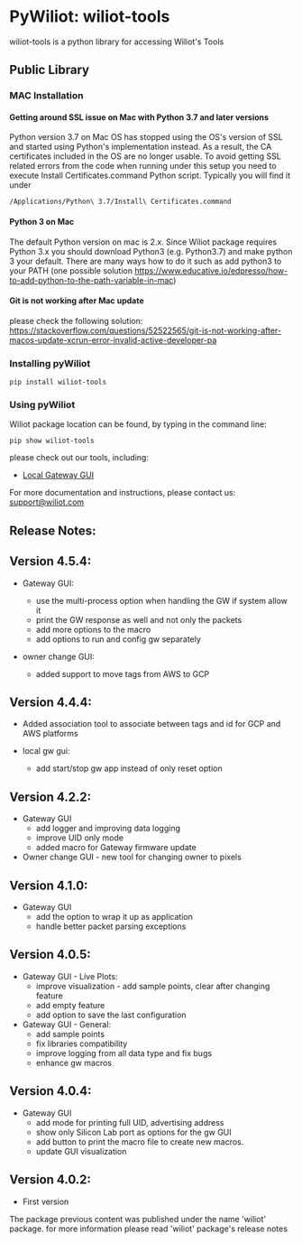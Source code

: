 # PyWiliot: wiliot-tools #

wiliot-tools is a python library for accessing Wiliot's Tools

## Public Library

### MAC Installation
#### Getting around SSL issue on Mac with Python 3.7 and later versions

Python version 3.7 on Mac OS has stopped using the OS's version of SSL and started using Python's implementation instead. As a result, the CA
certificates included in the OS are no longer usable. To avoid getting SSL related errors from the code when running under this setup you need
to execute Install Certificates.command Python script. Typically you will find it under
~~~~
/Applications/Python\ 3.7/Install\ Certificates.command
~~~~

#### Python 3 on Mac
The default Python version on mac is 2.x. Since Wiliot package requires Python 3.x you should download Python3 
(e.g.  Python3.7) and make python 3 your default.
There are many ways how to do it such as add python3 to your PATH (one possible solution https://www.educative.io/edpresso/how-to-add-python-to-the-path-variable-in-mac) 

#### Git is not working after Mac update
please check the following solution:
https://stackoverflow.com/questions/52522565/git-is-not-working-after-macos-update-xcrun-error-invalid-active-developer-pa


### Installing pyWiliot
````commandline
pip install wiliot-tools
````

### Using pyWiliot
Wiliot package location can be found, by typing in the command line:
````commandline
pip show wiliot-tools
````
please check out our tools, including:
* [Local Gateway GUI](wiliot_tools/local_gateway_gui/local_gateway_gui.py)

For more documentation and instructions, please contact us: support@wiliot.com


## Release Notes:

Version 4.5.4:
-----------------
* Gateway GUI:
  * use the multi-process option when handling the GW if system allow it
  * print the GW response as well and not only the packets
  * add more options to the macro
  * add options to run and config gw separately
  
* owner change GUI:
  * added support to move tags from AWS to GCP

Version 4.4.4:
-----------------
* Added association tool to associate between tags and id for GCP and AWS platforms

* local gw gui:
  * add start/stop gw app instead of only reset option
  

Version 4.2.2:
-----------------
* Gateway GUI
  * add logger and improving data logging
  * improve UID only mode
  * added macro for Gateway firmware update
* Owner change GUI - new tool for changing owner to pixels

Version 4.1.0:
-----------------
* Gateway GUI
  * add the option to wrap it up as application
  * handle better packet parsing exceptions

Version 4.0.5:
-----------------
* Gateway GUI - Live Plots:
  * improve visualization - add sample points, clear after changing feature
  * add empty feature
  * add option to save the last configuration
* Gateway GUI - General:
  * add sample points
  * fix libraries compatibility
  * improve logging from all data type and fix bugs
  * enhance gw macros

Version 4.0.4:
-----------------
* Gateway GUI
    * add mode for printing full UID, advertising address
    * show only Silicon Lab port as options for the gw GUI
    * add button to print the macro file to create new macros.
    * update GUI visualization

Version 4.0.2:
-----------------
* First version


The package previous content was published under the name 'wiliot' package.
for more information please read 'wiliot' package's release notes
